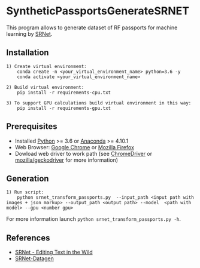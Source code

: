 # SyntheticPassportsGenerateSRNET

This program allows to generate dataset of RF passports for machine learning  by [SRNet](https://github.com/youdao-ai/SRNet).

## Installation

    1) Create virtual environment:
        conda create -n <your_virtual_environment_name> python=3.6 -y
        conda activate <your_virtual_environment_name>
        
    2) Build virtual environment:
        pip install -r requirements-cpu.txt

    3) To support GPU calculations build virtual environment in this way: 
        pip install -r requirements-gpu.txt
        
## Prerequisites

* Installed [Python](https://www.python.org/downloads/) >= 3.6 or [Anaconda](https://www.anaconda.com/products/individual) >= 4.10.1
* Web Browser: [Google Chrome](https://www.google.com/chrome) or [Mozilla Firefox](https://www.mozilla.org/en/firefox/new/)
* Dowload web driver to work path (see [ChromeDriver](https://chromedriver.chromium.org/downloads) or [mozilla/geckodriver](https://github.com/mozilla/geckodriver/releases) for more information)

## Generation

    1) Run script: 
        python srnet_transform_passports.py  --input_path <input path with images + json markup> --output_path <output path> --model  <path with model> --gpu <number gpu>

For more information launch `python srnet_transform_passports.py -h`. 

## References

* [SRNet - Editing Text in the Wild](https://github.com/youdao-ai/SRNet)
* [SRNet-Datagen](https://github.com/youdao-ai/SRNet-Datagen)